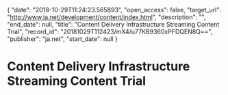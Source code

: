 {
  "date": "2018-10-29T11:24:23.565893", 
  "open_access": false, 
  "target_url": "http://www.ja.net/development/content/index.html", 
  "description": "", 
  "end_date": null, 
  "title": "Content Delivery Infrastructure Streaming Content Trial", 
  "record_id": "20181029T112423/mX4/u77KB9360xPFDQEN8Q==", 
  "publisher": "ja.net", 
  "start_date": null
}

# Content Delivery Infrastructure Streaming Content Trial

